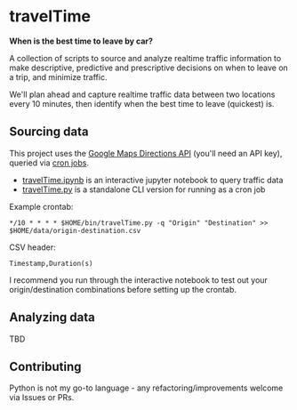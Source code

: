 # travelTime

**When is the best time to leave by car?**

A collection of scripts to source and analyze realtime traffic information to make descriptive, predictive and prescriptive decisions on when to leave on a trip, and minimize traffic.

We'll plan ahead and capture realtime traffic data between two locations every 10 minutes, then identify when the best time to leave (quickest) is.

## Sourcing data

This project uses the [Google Maps Directions API](https://developers.google.com/maps/documentation/directions/) (you'll need an API key), queried via [cron jobs](https://en.wikipedia.org/wiki/Cron).

* [travelTime.ipynb](travelTime.ipynb) is an interactive jupyter notebook to query traffic data
* [travelTime.py](travelTime.py) is a standalone CLI version for running as a cron job

Example crontab:

```*/10 * * * * $HOME/bin/travelTime.py -q "Origin" "Destination" >> $HOME/data/origin-destination.csv```

CSV header:

```Timestamp,Duration(s)```

I recommend you run through the interactive notebook to test out your origin/destination combinations before setting up the crontab.

## Analyzing data

TBD

## Contributing

Python is not my go-to language - any refactoring/improvements welcome via Issues or PRs.